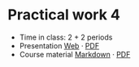 # Practical work 4

- Time in class: 2 + 2 periods
- Presentation
  [Web](https://heig-vd-dai-course.github.io/heig-vd-dai-course/23-practical-work-4/)
  ·
  [PDF](https://heig-vd-dai-course.github.io/heig-vd-dai-course/23-practical-work-4/23-practical-work-4-presentation.pdf)
- Course material [Markdown](./COURSE_MATERIAL.md) ·
  [PDF](https://heig-vd-dai-course.github.io/heig-vd-dai-course/23-practical-work-4/23-practical-work-4-course-material.pdf)
